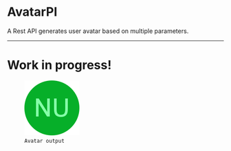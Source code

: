 # AvatarPI
A Rest API generates user avatar based on multiple parameters.
<hr>

# Work in progress!
<figure>
  <img src="https://github.com/nyu19/AvatarPI/blob/master/img.png" Alt="Example avatar">
  <figcaption><code>Avatar output</code></figcaption>
</figure>
